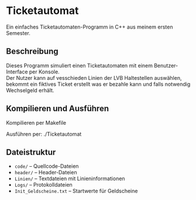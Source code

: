 # Ticketautomat

Ein einfaches Ticketautomaten-Programm in C++ aus meinem ersten Semester.

## Beschreibung

Dieses Programm simuliert einen Ticketautomaten mit einem Benutzer-Interface per Konsole.  
Der Nutzer kann auf vesschieden Linien der LVB Haltestellen auswählen, bekommt ein fiktives Ticket erstellt was er bezahle kann und falls notwendig Wechselgeld erhält.  

## Kompilieren und Ausführen

Kompilieren per Makefile

Ausführen per: ./Ticketautomat

## Dateistruktur

- `code/` – Quellcode-Dateien  
- `header/` – Header-Dateien  
- `Linien/` – Textdateien mit Linieninformationen  
- `Logs/` – Protokolldateien  
- `Init_Geldscheine.txt` – Startwerte für Geldscheine
